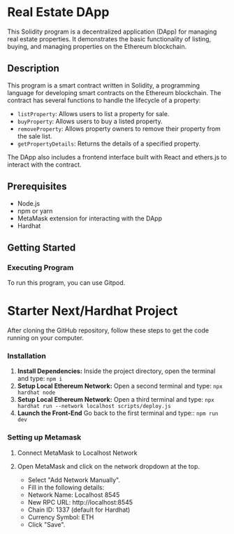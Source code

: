 # Real Estate DApp

This Solidity program is a decentralized application (DApp) for managing real estate properties. It demonstrates the basic functionality of listing, buying, and managing properties on the Ethereum blockchain.

## Description

This program is a smart contract written in Solidity, a programming language for developing smart contracts on the Ethereum blockchain. The contract has several functions to handle the lifecycle of a property:

- `listProperty`: Allows users to list a property for sale.
- `buyProperty`: Allows users to buy a listed property.
- `removeProperty`: Allows property owners to remove their property from the sale list.
- `getPropertyDetails`: Returns the details of a specified property.

The DApp also includes a frontend interface built with React and ethers.js to interact with the contract.

## Prerequisites

- Node.js
- npm or yarn
- MetaMask extension for interacting with the DApp
- Hardhat

## Getting Started

### Executing Program

To run this program, you can use Gitpod.

# Starter Next/Hardhat Project

After cloning the GitHub repository, follow these steps to get the code running on your computer.

### Installation

1. **Install Dependencies:**
   Inside the project directory, open the terminal and type:
   ```npm i```
2. **Setup Local Ethereum Network:**
   Open a second terminal and type:
   ```npx hardhat node```
3. **Setup Local Ethereum Network:**
   Open a third terminal and type:
   ```npx hardhat run --network localhost scripts/deploy.js```
4. **Launch the Front-End**
   Go back to the first terminal and type::
   ```npm run dev```

### Setting up Metamask
1. Connect MetaMask to Localhost Network

2. Open MetaMask and click on the network dropdown at the top.
   
   - Select "Add Network Manually".
   - Fill in the following details:
   - Network Name: Localhost 8545
   - New RPC URL: http://localhost:8545
   - Chain ID: 1337 (default for Hardhat)
   - Currency Symbol: ETH
   - Click "Save".

